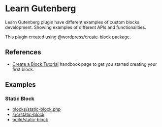 # Learn Gutenberg

Learn Gutenberg plugin have different examples of custom blocks development. Showing examples of different APIs and functionalities.

This plugin created using [@wordpress/create-block](https://developer.wordpress.org/block-editor/reference-guides/packages/packages-create-block/) package.

## References

- [Create a Block Tutorial](https://developer.wordpress.org/block-editor/getting-started/create-block/) handbook page to get you started creating your first block.

## Examples

### Static Block

- [blocks/static-block.php](blocks/static-block.php)
- [src/static-block](src/static-block)
- [build/static-block](build/static-block)

